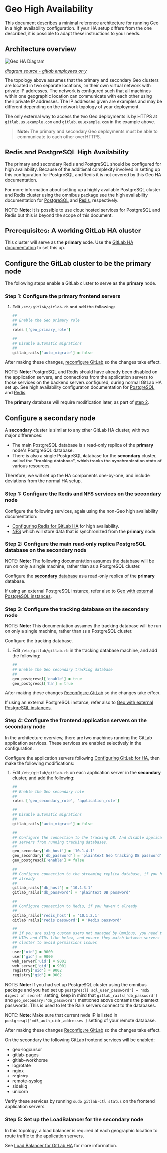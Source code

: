 # Geo High Availability

This document describes a minimal reference architecture for running Geo
in a high availability configuration. If your HA setup differs from the one
described, it is possible to adapt these instructions to your needs.

## Architecture overview

![Geo HA Diagram](../../img/high_availability/geo-ha-diagram.png)

_[diagram source - gitlab employees only][diagram-source]_

The topology above assumes that the primary and secondary Geo clusters
are located in two separate locations, on their own virtual network
with private IP addresses. The network is configured such that all machines within
one geographic location can communicate with each other using their private IP addresses.
The IP addresses given are examples and may be different depending on the
network topology of your deployment.

The only external way to access the two Geo deployments is by HTTPS at
`gitlab.us.example.com` and `gitlab.eu.example.com` in the example above.

> **Note:** The primary and secondary Geo deployments must be able to
  communicate to each other over HTTPS.

## Redis and PostgreSQL High Availability

The primary and secondary Redis and PostgreSQL should be configured
for high availability. Because of the additional complexity involved
in setting up this configuration for PostgreSQL and Redis
it is not covered by this Geo HA documentation.

For more information about setting up a highly available PostgreSQL cluster and Redis cluster using the omnibus package see the high availability documentation for
[PostgreSQL](../../high_availability/database.md) and
[Redis](../../high_availability/redis.md), respectively.

NOTE: **Note:**
It is possible to use cloud hosted services for PostgreSQL and Redis but this is beyond the scope of this document.

## Prerequisites: A working GitLab HA cluster

This cluster will serve as the **primary** node. Use the
[GitLab HA documentation](../../high_availability/README.md) to set this up.

## Configure the GitLab cluster to be the **primary** node

The following steps enable a GitLab cluster to serve as the **primary** node.

### Step 1: Configure the **primary** frontend servers

1. Edit `/etc/gitlab/gitlab.rb` and add the following:

    ```ruby
    ##
    ## Enable the Geo primary role
    ##
    roles ['geo_primary_role']

    ##
    ## Disable automatic migrations
    ##
    gitlab_rails['auto_migrate'] = false
    ```

After making these changes, [reconfigure GitLab][gitlab-reconfigure] so the changes take effect.

NOTE: **Note:** PostgreSQL and Redis should have already been disabled on the
application servers, and connections from the application servers to those
services on the backend servers configured, during normal GitLab HA set up. See
high availability configuration documentation for
[PostgreSQL](../../high_availability/database.md#configuring-the-application-nodes)
and [Redis](../../high_availability/redis.md#example-configuration-for-the-gitlab-application).

The **primary** database will require modification later, as part of
[step 2](#step-2-configure-the-main-read-only-replica-postgresql-database-on-the-secondary-node).

## Configure a **secondary** node

A **secondary** cluster is similar to any other GitLab HA cluster, with two
major differences:

* The main PostgreSQL database is a read-only replica of the **primary** node's
  PostgreSQL database.
* There is also a single PostgreSQL database for the **secondary** cluster,
  called the "tracking database", which tracks the synchronization state of
  various resources.

Therefore, we will set up the HA components one-by-one, and include deviations
from the normal HA setup.

### Step 1: Configure the Redis and NFS services on the **secondary** node

Configure the following services, again using the non-Geo high availability
documentation:

* [Configuring Redis for GitLab HA](../../high_availability/redis.md) for high
  availability.
* [NFS](../../high_availability/nfs.md) which will store data that is
  synchronized from the **primary** node.

### Step 2: Configure the main read-only replica PostgreSQL database on the **secondary** node

NOTE: **Note:** The following documentation assumes the database will be run on
only a single machine, rather than as a PostgreSQL cluster.

Configure the [**secondary** database](database.md) as a read-only replica of
the **primary** database.

If using an external PostgreSQL instance, refer also to
[Geo with external PostgreSQL instances](external_database.md).

### Step 3: Configure the tracking database on the **secondary** node

NOTE: **Note:** This documentation assumes the tracking database will be run on
only a single machine, rather than as a PostgreSQL cluster.

Configure the tracking database.

1. Edit `/etc/gitlab/gitlab.rb` in the tracking database machine, and add the
    following:

    ```ruby
    ##
    ## Enable the Geo secondary tracking database
    ##
    geo_postgresql['enable'] = true
    geo_postgresql['ha'] = true
    ```

After making these changes [Reconfigure GitLab][gitlab-reconfigure] so the changes take effect.

If using an external PostgreSQL instance, refer also to
[Geo with external PostgreSQL instances](external_database.md).

### Step 4: Configure the frontend application servers on the **secondary** node

In the architecture overview, there are two machines running the GitLab
application services. These services are enabled selectively in the
configuration.

Configure the application servers following
[Configuring GitLab for HA](../../high_availability/gitlab.md), then make the
following modifications:

1. Edit `/etc/gitlab/gitlab.rb` on each application server in the **secondary**
   cluster, and add the following:

    ```ruby
    ##
    ## Enable the Geo secondary role
    ##
    roles ['geo_secondary_role', 'application_role']

    ##
    ## Disable automatic migrations
    ##
    gitlab_rails['auto_migrate'] = false

    ##
    ## Configure the connection to the tracking DB. And disable application
    ## servers from running tracking databases.
    ##
    geo_secondary['db_host'] = '10.1.4.1'
    geo_secondary['db_password'] = 'plaintext Geo tracking DB password'
    geo_postgresql['enable'] = false

    ##
    ## Configure connection to the streaming replica database, if you haven't
    ## already
    ##
    gitlab_rails['db_host'] = '10.1.3.1'
    gitlab_rails['db_password'] = 'plaintext DB password'

    ##
    ## Configure connection to Redis, if you haven't already
    ##
    gitlab_rails['redis_host'] = '10.1.2.1'
    gitlab_rails['redis_password'] = 'Redis password'

    ##
    ## If you are using custom users not managed by Omnibus, you need to specify
    ## UIDs and GIDs like below, and ensure they match between servers in a
    ## cluster to avoid permissions issues
    ##
    user['uid'] = 9000
    user['gid'] = 9000
    web_server['uid'] = 9001
    web_server['gid'] = 9001
    registry['uid'] = 9002
    registry['gid'] = 9002
    ```

NOTE: **Note:**
If you had set up PostgreSQL cluster using the omnibus package and you had set
up `postgresql['sql_user_password'] = 'md5 digest of secret'` setting, keep in
mind that `gitlab_rails['db_password']` and `geo_secondary['db_password']`
mentioned above contains the plaintext passwords. This is used to let the Rails
servers connect to the databases.

NOTE: **Note:**
Make sure that current node IP is listed in `postgresql['md5_auth_cidr_addresses']` setting of your remote database.

After making these changes [Reconfigure GitLab][gitlab-reconfigure] so the changes take effect.

On the secondary the following GitLab frontend services will be enabled:

* geo-logcursor
* gitlab-pages
* gitlab-workhorse
* logrotate
* nginx
* registry
* remote-syslog
* sidekiq
* unicorn

Verify these services by running `sudo gitlab-ctl status` on the frontend
application servers.

### Step 5: Set up the LoadBalancer for the **secondary** node

In this topology, a load balancer is required at each geographic location to
route traffic to the application servers.

See [Load Balancer for GitLab HA](../../high_availability/load_balancer.md) for
more information.

[diagram-source]: https://docs.google.com/drawings/d/1z0VlizKiLNXVVVaERFwgsIOuEgjcUqDTWPdQYsE7Z4c/edit
[gitlab-reconfigure]: ../../restart_gitlab.md#omnibus-gitlab-reconfigure
